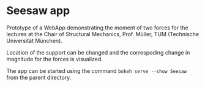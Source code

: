 # Seesaw app

Prototype of a WebApp demonstrating the moment of two forces for 
the lectures at the Chair of Structural Mechanics, Prof. Müller, TUM (Technische Universität München).

Location of the support can be changed and the correspoding change in magnitude for the forces is visualized.

The app can be started using the command `bokeh serve --show Seesaw` from the parent directory.